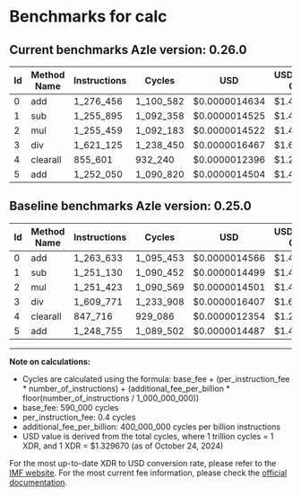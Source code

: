 # Benchmarks for calc

## Current benchmarks Azle version: 0.26.0

| Id  | Method Name | Instructions | Cycles    | USD           | USD/Million Calls | Change                           |
| --- | ----------- | ------------ | --------- | ------------- | ----------------- | -------------------------------- |
| 0   | add         | 1_276_456    | 1_100_582 | $0.0000014634 | $1.46             | <font color="red">+12_823</font> |
| 1   | sub         | 1_255_895    | 1_092_358 | $0.0000014525 | $1.45             | <font color="red">+4_765</font>  |
| 2   | mul         | 1_255_459    | 1_092_183 | $0.0000014522 | $1.45             | <font color="red">+4_036</font>  |
| 3   | div         | 1_621_125    | 1_238_450 | $0.0000016467 | $1.64             | <font color="red">+11_354</font> |
| 4   | clearall    | 855_601      | 932_240   | $0.0000012396 | $1.23             | <font color="red">+7_885</font>  |
| 5   | add         | 1_252_050    | 1_090_820 | $0.0000014504 | $1.45             | <font color="red">+3_295</font>  |

## Baseline benchmarks Azle version: 0.25.0

| Id  | Method Name | Instructions | Cycles    | USD           | USD/Million Calls |
| --- | ----------- | ------------ | --------- | ------------- | ----------------- |
| 0   | add         | 1_263_633    | 1_095_453 | $0.0000014566 | $1.45             |
| 1   | sub         | 1_251_130    | 1_090_452 | $0.0000014499 | $1.44             |
| 2   | mul         | 1_251_423    | 1_090_569 | $0.0000014501 | $1.45             |
| 3   | div         | 1_609_771    | 1_233_908 | $0.0000016407 | $1.64             |
| 4   | clearall    | 847_716      | 929_086   | $0.0000012354 | $1.23             |
| 5   | add         | 1_248_755    | 1_089_502 | $0.0000014487 | $1.44             |

---

**Note on calculations:**

- Cycles are calculated using the formula: base_fee + (per_instruction_fee \* number_of_instructions) + (additional_fee_per_billion \* floor(number_of_instructions / 1_000_000_000))
- base_fee: 590_000 cycles
- per_instruction_fee: 0.4 cycles
- additional_fee_per_billion: 400_000_000 cycles per billion instructions
- USD value is derived from the total cycles, where 1 trillion cycles = 1 XDR, and 1 XDR = $1.329670 (as of October 24, 2024)

For the most up-to-date XDR to USD conversion rate, please refer to the [IMF website](https://www.imf.org/external/np/fin/data/rms_sdrv.aspx).
For the most current fee information, please check the [official documentation](https://internetcomputer.org/docs/current/developer-docs/gas-cost#execution).
